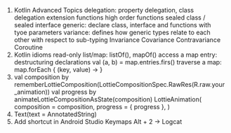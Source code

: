 1. Kotlin Advanced Topics
delegation: property delegation, class delegation
extension functions
high order functions
sealed class / sealed interface
generic: declare class, interface and functions with tyoe parameters
variance: defines how generic types relate to each other with respect to sub-typing
Invariance
Covariance
Contravariance
Coroutine
2. Kotlin idioms
read-only list/map: listOf(), mapOf()
access a map entry: destructuring declarations val (a, b) = map.entries.firs()
traverse a map: map.forEach { (key, value) -> }
3. val composition by rememberLottieComposition(LottieCompositionSpec.RawRes(R.raw.your_animation))
val progress by animateLottieCompositionAsState(composition)
LottieAnimation(
composition = composition,
progress = { progress },
)
4. Text(text = AnnotatedString)
5. Add shortcut in Android Studio
Keymaps
Alt + 2 -> Logcat